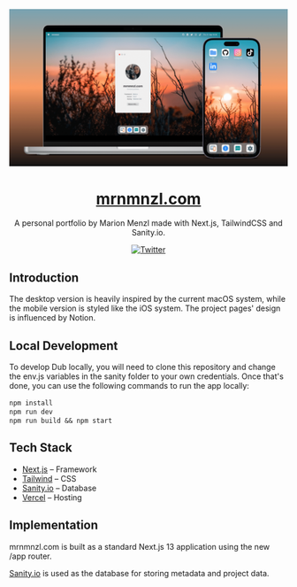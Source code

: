 <a href="https://mrnmnzl.com">
  <img alt="MRNMNZL Portfolio - A personal portfolio by Marion Menzl" src="hero-image.png">
  <h1 align="center">mrnmnzl.com</h1>
</a>

<p align="center">
  A personal portfolio by Marion Menzl made with Next.js, TailwindCSS and Sanity.io. 
</p>

<p align="center">
  <a href="https://twitter.com/mrnmnzl">
    <img src="https://img.shields.io/twitter/follow/mrnmnzl?style=flat&label=%40mrnmnzl&logo=twitter&color=0bf&logoColor=fff" alt="Twitter" />
  </a>
</p>

## Introduction

The desktop version is heavily inspired by the current macOS system, while the mobile version is styled like the iOS system. The project pages' design is influenced by Notion.

## Local Development

To develop Dub locally, you will need to clone this repository and change the env.js variables in the sanity folder to your own credentials.
Once that's done, you can use the following commands to run the app locally:

```
npm install
npm run dev
npm run build && npm start
```

## Tech Stack

- [Next.js](https://nextjs.org/) – Framework
- [Tailwind](https://tailwindcss.com/) – CSS
- [Sanity.io](https://sanity.io/) – Database
- [Vercel](https://vercel.com/) – Hosting

## Implementation

mrnmnzl.com is built as a standard Next.js 13 application using the new /app router.

[Sanity.io](https://www.sanity.io/) is used as the database for storing metadata and project data.
